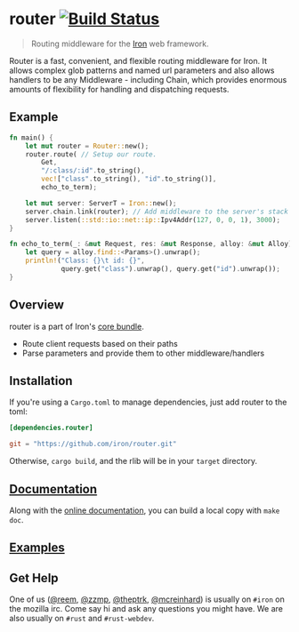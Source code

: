 router [![Build Status](https://secure.travis-ci.org/iron/router.png?branch=master)](https://travis-ci.org/iron/router)
====

> Routing middleware for the [Iron](https://github.com/iron/iron) web framework.

Router is a fast, convenient, and flexible routing middleware for Iron. It
allows complex glob patterns and named url parameters and also allows handlers
to be any Middleware - including Chain, which provides enormous amounts of
flexibility for handling and dispatching requests.

## Example

```rust
fn main() {
    let mut router = Router::new();
    router.route( // Setup our route.
        Get,
        "/:class/:id".to_string(),
        vec!["class".to_string(), "id".to_string()],
        echo_to_term);

    let mut server: ServerT = Iron::new();
    server.chain.link(router); // Add middleware to the server's stack
    server.listen(::std::io::net::ip::Ipv4Addr(127, 0, 0, 1), 3000);
}

fn echo_to_term(_: &mut Request, res: &mut Response, alloy: &mut Alloy) {
    let query = alloy.find::<Params>().unwrap();
    println!("Class: {}\t id: {}",
             query.get("class").unwrap(), query.get("id").unwrap());
}
```

## Overview

router is a part of Iron's [core bundle](https://github.com/iron/core).

- Route client requests based on their paths
- Parse parameters and provide them to other middleware/handlers

## Installation

If you're using a `Cargo.toml` to manage dependencies, just add router to the toml:

```toml
[dependencies.router]

git = "https://github.com/iron/router.git"
```

Otherwise, `cargo build`, and the rlib will be in your `target` directory.

## [Documentation](http://docs.ironframework.io/core/router)

Along with the [online documentation](http://docs.ironframework.io/core/router),
you can build a local copy with `make doc`.

## [Examples](/examples)

## Get Help

One of us ([@reem](https://github.com/reem/), [@zzmp](https://github.com/zzmp/),
[@theptrk](https://github.com/theptrk/), [@mcreinhard](https://github.com/mcreinhard))
is usually on `#iron` on the mozilla irc. Come say hi and ask any questions you might have.
We are also usually on `#rust` and `#rust-webdev`.
